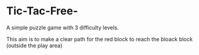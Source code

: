 # Tic-Tac-Free-

A simple puzzle game with 3 difficulty levels.

This aim is to make a clear path for the red block to reach the bloack block (outside the play area)
